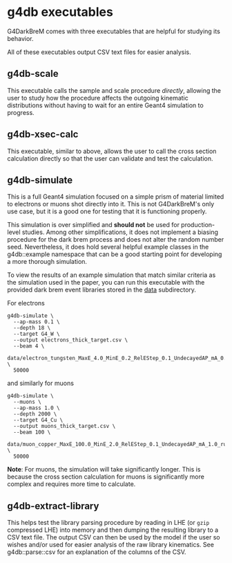 # g4db executables

G4DarkBreM comes with three executables that are helpful for studying its behavior.

All of these executables output CSV text files for easier analysis.

## g4db-scale
This executable calls the sample and scale procedure _directly_, allowing the user to study how the procedure affects the outgoing kinematic distributions without having to wait for an entire Geant4 simulation to progress.

## g4db-xsec-calc
This executable, similar to above, allows the user to call the cross section calculation directly so that the user can validate and test the calculation.

## g4db-simulate
This is a full Geant4 simulation focused on a simple prism of material limited to electrons or muons shot directly into it. This is not G4DarkBreM's only use case, but it is a good one for testing that it is functioning properly.

This simulation is over simplified and **should not** be used for production-level studies. Among other simplifications, it does not implement a biasing procedure for the dark brem process and does not alter the random number seed.
Nevertheless, it does hold several helpful example classes in the g4db::example namespace that can be a good starting point for developing a more thorough simulation.

To view the results of an example simulation that match similar criteria as the simulation used in the paper,
you can run this executable with the provided dark brem event libraries stored in the [data](../data/) subdirectory.

For electrons
```
g4db-simulate \
  --ap-mass 0.1 \
  --depth 18 \
  --target G4_W \
  --output electrons_thick_target.csv \
  --beam 4 \
  data/electron_tungsten_MaxE_4.0_MinE_0.2_RelEStep_0.1_UndecayedAP_mA_0.1_run_3000.csv.gz \
  50000 
```

and similarly for muons
```
g4db-simulate \
  --muons \
  --ap-mass 1.0 \
  --depth 2000 \
  --target G4_Cu \
  --output muons_thick_target.csv \
  --beam 100 \
  data/muon_copper_MaxE_100.0_MinE_2.0_RelEStep_0.1_UndecayedAP_mA_1.0_run_3000.csv.gz \
  50000 
```
**Note**: For muons, the simulation will take significantly longer. This is because the cross section calculation 
for muons is significantly more complex and requires more time to calculate.

## g4db-extract-library
This helps test the library parsing procedure by reading in LHE (or `gzip` compressed LHE) into memory and then dumping the resulting library to a CSV text file. 
The output CSV can then be used by the model if the user so wishes and/or used for easier analysis of the raw library kinematics.
See g4db::parse::csv for an explanation of the columns of the CSV.
